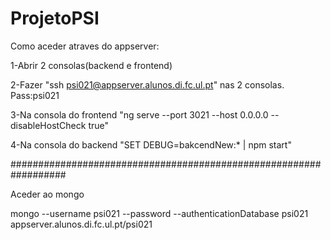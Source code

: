 # ProjetoPSI

Como aceder atraves do appserver:

1-Abrir 2 consolas(backend e frontend)

2-Fazer "ssh psi021@appserver.alunos.di.fc.ul.pt" nas 2 consolas. Pass:psi021

3-Na consola do frontend "ng serve --port 3021 --host 0.0.0.0 --disableHostCheck true"

4-Na consola do backend "SET DEBUG=bakcendNew:* | npm start"

##################################################################

Aceder ao mongo

mongo --username psi021 --password --authenticationDatabase psi021 appserver.alunos.di.fc.ul.pt/psi021

